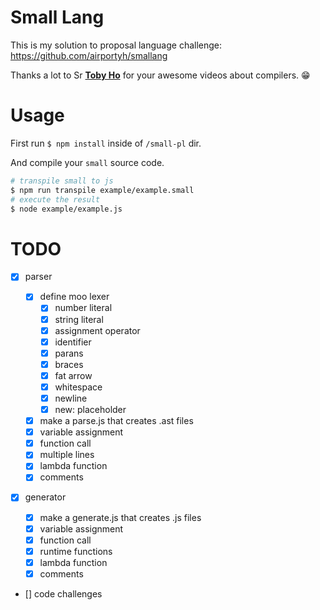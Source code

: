 # Small Lang

This is my solution to proposal language challenge:
https://github.com/airportyh/smallang

Thanks a lot to Sr **[Toby Ho](https://tobyho.com/index.html)** for your awesome videos about compilers. 😁

# Usage

First run `$ npm install` inside of `/small-pl` dir.

And compile your `small` source code.

```bash
# transpile small to js
$ npm run transpile example/example.small
# execute the result
$ node example/example.js
```

# TODO

- [x] parser

  - [x] define moo lexer
    - [x] number literal
    - [x] string literal
    - [x] assignment operator
    - [x] identifier
    - [x] parans
    - [x] braces
    - [x] fat arrow
    - [x] whitespace
    - [x] newline
    - [x] new: placeholder
  - [x] make a parse.js that creates .ast files
  - [x] variable assignment
  - [x] function call
  - [x] multiple lines
  - [x] lambda function
  - [x] comments

- [x] generator

  - [x] make a generate.js that creates .js files
  - [x] variable assignment
  - [x] function call
  - [x] runtime functions
  - [x] lambda function
  - [x] comments

- [] code challenges

